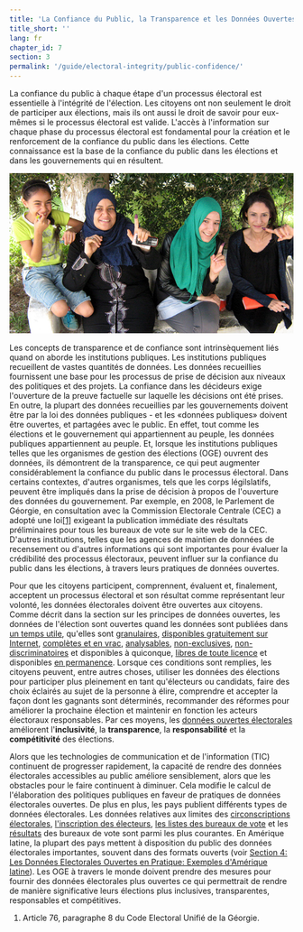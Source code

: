 ```yaml
---
title: 'La Confiance du Public, la Transparence et les Données Ouvertes'
title_short: ''
lang: fr
chapter_id: 7
section: 3
permalink: '/guide/electoral-integrity/public-confidence/'
---
```


La confiance du public à chaque étape d'un processus électoral est essentielle à l'intégrité de l'élection. Les citoyens ont non seulement le droit de participer aux élections, mais ils ont aussi le droit de savoir pour eux-mêmes si le processus électoral est valide. L'accès à l'information sur chaque phase du processus électoral est fondamental pour la création et le renforcement de la confiance du public dans les élections. Cette connaissance est la base de la confiance du public dans les élections et dans les gouvernements qui en résultent.

![Photo de NDI, l'élection tunisienne, 2014](/assets/images/guide/NDI-Photo-Tunisia-election-2014.jpg)

Les concepts de transparence et de confiance sont intrinsèquement liés quand on aborde les institutions publiques. Les institutions publiques recueillent de vastes quantités de données. Les données recueillies fournissent une base pour les processus de prise de décision aux niveaux des politiques et des projets. La confiance dans les décideurs exige l'ouverture de la preuve factuelle sur laquelle les décisions ont été prises. En outre, la plupart des données recueillies par les gouvernements doivent être par la loi des données publiques - et les «données publiques» doivent être ouvertes, et partagées avec le public. En effet, tout comme les élections et le gouvernement qui appartiennent au peuple, les données publiques appartiennent au peuple. Et, lorsque les institutions publiques telles que les organismes de gestion des élections (OGE) ouvrent des données, ils démontrent de la transparence, ce qui peut augmenter considérablement la confiance du public dans le processus électoral. Dans certains contextes, d'autres organismes, tels que les corps légilslatifs, peuvent être impliqués dans la prise de décision à propos de l'ouverture des données du gouvernement. Par exemple, en 2008, le Parlement de Géorgie, en consultation avec la Commission Electorale Centrale (CEC) a adopté une loi[\[1\]](#footnote-1) exigeant la publication immédiate des résultats préliminaires pour tous les bureaux de vote sur le site web de la CEC. D'autres institutions, telles que les agences de maintien de données de recensement ou d'autres informations qui sont importantes pour évaluer la crédibilité des processus électoraux, peuvent influer sur la confiance du public dans les élections, à travers leurs pratiques de données ouvertes.

Pour que les citoyens participent, comprennent, évaluent et, finalement, acceptent un processus électoral et son résultat comme représentant leur volonté, les données électorales doivent être ouvertes aux citoyens. Comme décrit dans la section sur les principes de données ouvertes, les données de l'élection sont ouvertes quand les données sont publiées dans [un temps utile](/fr/guide/principles/timely/), qu'elles sont [granulaires](/fr/guide/principles/granular/), [disponibles gratuitement sur Internet](/fr/guide/principles/available-for-free/), [complètes et en vrac](/fr/guide/principles/complete-and-in-bulk/), [analysables](/fr/guide/principles/analyzable/), [non-exclusives](/fr/guide/principles/non-proprietary/), [non-discriminatoires](/fr/guide/principles/non-discriminatory/) et disponibles à quiconque, [libres de toute licence](/fr/guide/principles/license-free/) et disponibles [en permanence](/fr/guide/principles/permanently-available/). Lorsque ces conditions sont remplies, les citoyens peuvent, entre autres choses, utiliser les données des élections pour participer plus pleinement en tant qu'électeurs ou candidats, faire des choix éclairés au sujet de la personne à élire, comprendre et accepter la façon dont les gagnants sont déterminés, recommander des réformes pour améliorer la prochaine élection et maintenir en fonction les acteurs électoraux responsables. Par ces moyens, les [données ouvertes électorales](/fr/guide/electoral-integrity/) améliorent l'**inclusivité**, la **transparence**, la **responsabilité** et la **compétitivité** des élections.

Alors que les technologies de communication et de l'information (TIC) continuent de progresser rapidement, la capacité de rendre des données électorales accessibles au public améliore sensiblement, alors que les obstacles pour le faire continuent à diminuer. Cela modifie le calcul de l'élaboration des politiques publiques en faveur de pratiques de données électorales ouvertes. De plus en plus, les pays publient différents types de données électorales. Les données relatives aux limites des [circonscriptions électorales](/fr/guide/key-categories/electoral-boundaries/), [l'inscription des électeurs](/fr/guide/key-categories/voter-registration/), [les listes des bureaux de vote](/fr/guide/key-categories/polling-stations/) et les [résultats](/fr/guide/key-categories/election-results/) des bureaux de vote sont parmi les plus courantes. En Amérique latine, la plupart des pays mettent à disposition du public des données électorales importantes, souvent dans des formats ouverts (voir [Section 4: Les Données Electorales Ouvertes en Pratique: Exemples d'Amérique latine](/fr/guide/country-examples/)). Les OGE à travers le monde doivent prendre des mesures pour fournir des données électorales plus ouvertes ce qui permettrait de rendre de manière significative leurs élections plus inclusives, transparentes, responsables et compétitives.

1.  [](#reference-1)Article 76, paragraphe 8 du Code Electoral Unifié de la Géorgie.
